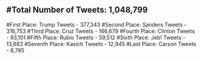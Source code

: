 #Total Number of Tweets: 1,048,799 
---
#First Place: Trump Tweets - 377,343
#Second Place: Sanders Tweets - 316,753
#Third Place: Cruz Tweets - 166,679
#Fourth Place: Clinton Tweets - 93,101
#Fifth Place: Rubio Tweets - 59,512
#Sixth Place: Jeb! Tweets - 13,683
#Seventh Place: Kasich Tweets - 12,945
#Last Place: Carson Tweets - 8,785
